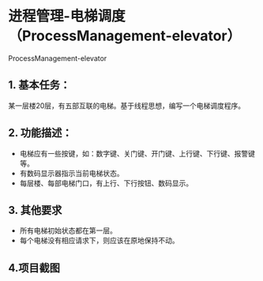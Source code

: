 # 进程管理-电梯调度（ProcessManagement-elevator）
ProcessManagement-elevator

##  1. 基本任务：

某一层楼20层，有五部互联的电梯。基于线程思想，编写一个电梯调度程序。

##  2. 功能描述：

- 电梯应有一些按键，如：数字键、关门键、开门键、上行键、下行键、报警键等。
- 有数码显示器指示当前电梯状态。
- 每层楼、每部电梯门口，有上行、下行按钮、数码显示。

## 3. 其他要求

- 所有电梯初始状态都在第一层。
- 每个电梯没有相应请求下，则应该在原地保持不动。

## 4.项目截图

